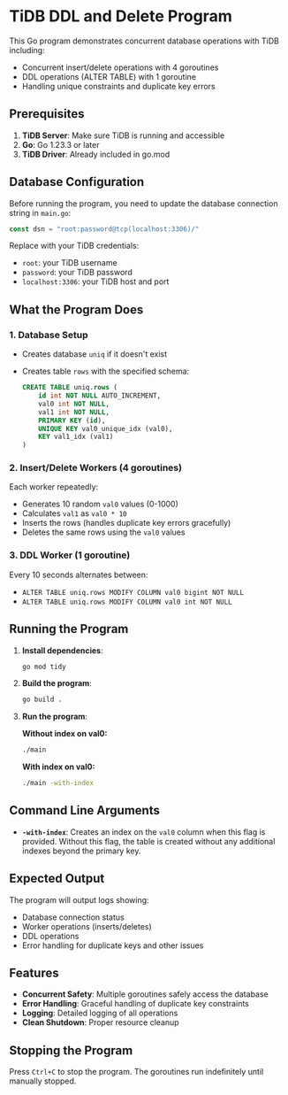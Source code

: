 # TiDB DDL and Delete Program

This Go program demonstrates concurrent database operations with TiDB including:

- Concurrent insert/delete operations with 4 goroutines
- DDL operations (ALTER TABLE) with 1 goroutine
- Handling unique constraints and duplicate key errors

## Prerequisites

1. **TiDB Server**: Make sure TiDB is running and accessible
2. **Go**: Go 1.23.3 or later
3. **TiDB Driver**: Already included in go.mod

## Database Configuration

Before running the program, you need to update the database connection string in `main.go`:

```go
const dsn = "root:password@tcp(localhost:3306)/"
```

Replace with your TiDB credentials:

- `root`: your TiDB username
- `password`: your TiDB password
- `localhost:3306`: your TiDB host and port

## What the Program Does

### 1. Database Setup

- Creates database `uniq` if it doesn't exist
- Creates table `rows` with the specified schema:

  ```sql
  CREATE TABLE uniq.rows (
      id int NOT NULL AUTO_INCREMENT,
      val0 int NOT NULL,
      val1 int NOT NULL,
      PRIMARY KEY (id),
      UNIQUE KEY val0_unique_idx (val0),
      KEY val1_idx (val1)
  )
  ```

### 2. Insert/Delete Workers (4 goroutines)

Each worker repeatedly:

- Generates 10 random `val0` values (0-1000)
- Calculates `val1` as `val0 * 10`
- Inserts the rows (handles duplicate key errors gracefully)
- Deletes the same rows using the `val0` values

### 3. DDL Worker (1 goroutine)

Every 10 seconds alternates between:

- `ALTER TABLE uniq.rows MODIFY COLUMN val0 bigint NOT NULL`
- `ALTER TABLE uniq.rows MODIFY COLUMN val0 int NOT NULL`

## Running the Program

1. **Install dependencies**:

   ```bash
   go mod tidy
   ```

2. **Build the program**:

   ```bash
   go build .
   ```

3. **Run the program**:

   **Without index on val0:**

   ```bash
   ./main
   ```

   **With index on val0:**

   ```bash
   ./main -with-index
   ```

## Command Line Arguments

- **`-with-index`**: Creates an index on the `val0` column when this flag is provided. Without this flag, the table is created without any additional indexes beyond the primary key.

## Expected Output

The program will output logs showing:

- Database connection status
- Worker operations (inserts/deletes)
- DDL operations
- Error handling for duplicate keys and other issues

## Features

- **Concurrent Safety**: Multiple goroutines safely access the database
- **Error Handling**: Graceful handling of duplicate key constraints
- **Logging**: Detailed logging of all operations
- **Clean Shutdown**: Proper resource cleanup

## Stopping the Program

Press `Ctrl+C` to stop the program. The goroutines run indefinitely until manually stopped.
